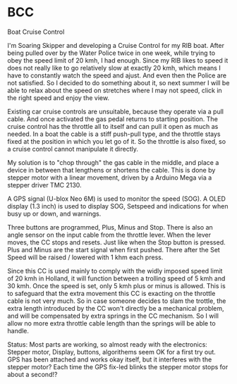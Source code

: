 # BCC
Boat Cruise Control

I'm Soaring Skipper and developing a Cruise Control for my RIB boat. After being pulled over by the Water Police twice in one week, while trying to obey the speed limit of 20 kmh, I had enough. Since my RIB likes to speed it does not really like to go relatively slow at exactly 20 kmh, which means I have to constantly watch the speed and ajust. And even then the Police are not satisfied. So I decided to do something about it, so next summer I will be able to relax about the speed on stretches where I may not speed, click in the right speed and enjoy the view.

Existing car cruise controls are unsuitable, because they operate via a pull cable. And once activated the gas pedal returns to starting position. The cruise control has the throttle all to itself and can pull it open as much as needed.
In a boat the cable is a stiff push-pull type, and the throttle stays fixed at the position in which you let go of it. So the throttle is also fixed, so a cruise control cannot manipulate it directly.

My solution is to "chop through" the gas cable in the middle, and place a device in between that lengthens or shortens the cable. This is done by stepper motor with a linear movement, driven by a Arduino Mega via a stepper driver TMC 2130.

A GPS signal (U-blox Neo 6M) is used to monitor the speed (SOG). A OLED display (1.3 inch) is used to display SOG, Setspeed and indications for when busy up or down, and warnings.

Three buttons are programmed, Plus, Minus and Stop. There is also an angle sensor on the input cable from the throttle lever. When the lever moves, the CC stops and resets. Just like when the Stop button is pressed. Plus and Minus are the start signal when first pushed. There after the Set Speed will be raised / lowered with 1 khm each press.

Since this CC is used mainly to comply with the widly imposed speed limit of 20 kmh in Holland, it will function between a trolling speed of 5 kmh and 30 kmh. Once the speed is set, only 5 kmh plus or minus is allowed. 
This is to safeguard that the extra movement this CC is exacting on the throttle cable is not very much. So in case someone decides to slam the trottle, the extra length introduced by the CC won't directly be a mechanical problem, and will be compensated by extra springs in the CC mechanism. So I will allow no more extra throttle cable length than the springs will be able to handle.

Status: Most parts are working, so almost ready with the electronics: Stepper motor, Display, buttons, algorithems seem OK for a first try out. GPS has been attached and works okay itself, but it interferes with the stepper motor? Each time the GPS fix-led blinks the stepper motor stops for about a second!?


